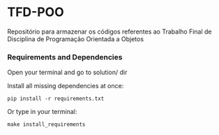 # TFD-POO
Repositório para armazenar os códigos referentes ao Trabalho Final de Disciplina de Programação Orientada a Objetos

### Requirements and Dependencies

Open your terminal and go to solution/ dir

Install all missing dependencies at once:

`pip install -r requirements.txt`

Or type in your terminal:

`make install_requirements`